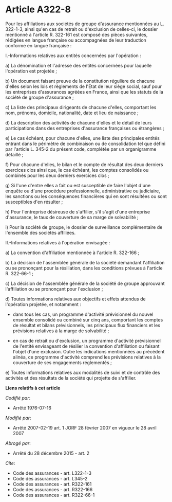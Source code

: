# Article A322-8

Pour les affiliations aux sociétés de groupe d'assurance mentionnées au L. 322-1-3, ainsi qu'en cas de retrait ou d'exclusion
de celles-ci, le dossier mentionné à l'article R. 322-161 est composé des pièces suivantes, rédigées en langue française ou
accompagnées de leur traduction conforme en langue française : 

I.-Informations relatives aux entités concernées par l'opération : 

a) La dénomination et l'adresse des entités concernées pour laquelle l'opération est projetée ; 

b) Un document faisant preuve de la constitution régulière de chacune d'elles selon les lois et règlements de l'Etat de leur
siège social, sauf pour les entreprises d'assurances agréées en France, ainsi que les statuts de la société de groupe
d'assurance ; 

c) La liste des principaux dirigeants de chacune d'elles, comportant les nom, prénoms, domicile, nationalité, date et lieu de
naissance ; 

d) La description des activités de chacune d'elles et le détail de leurs participations dans des entreprises d'assurance
françaises ou étrangères ; 

e) Le cas échéant, pour chacune d'elles, une liste des principales entités entrant dans le périmètre de combinaison ou de
consolidation tel que défini par l'article L. 345-2 du présent code, complétée par un organigramme détaillé ; 

f) Pour chacune d'elles, le bilan et le compte de résultat des deux derniers exercices clos ainsi que, le cas échéant, les
comptes consolidés ou combinés pour les deux derniers exercices clos ; 

g) Si l'une d'entre elles a fait ou est susceptible de faire l'objet d'une enquête ou d'une procédure professionnelle,
administrative ou judiciaire, les sanctions ou les conséquences financières qui en sont résultées ou sont susceptibles d'en
résulter ; 

h) Pour l'entreprise désireuse de s'affilier, s'il s'agit d'une entreprise d'assurance, le taux de couverture de sa marge de
solvabilité ; 

i) Pour la société de groupe, le dossier de surveillance complémentaire de l'ensemble des sociétés affiliées. 

II.-Informations relatives à l'opération envisagée : 

a) La convention d'affiliation mentionnée à l'article R. 322-166 ; 

b) La décision de l'assemblée générale de la société demandant l'affiliation ou se prononçant pour la résiliation, dans les
conditions prévues à l'article R. 322-66-1 ; 

c) La décision de l'assemblée générale de la société de groupe approuvant l'affiliation ou se prononçant pour l'exclusion ; 

d) Toutes informations relatives aux objectifs et effets attendus de l'opération projetée, et notamment :

- dans tous les cas, un programme d'activité prévisionnel du nouvel ensemble consolidé ou combiné sur cinq ans, comportant
les comptes de résultat et bilans prévisionnels, les principaux flux financiers et les prévisions relatives à la marge de
solvabilité ;

- en cas de retrait ou d'exclusion, un programme d'activité prévisionnel de l'entité envisageant de résilier la convention
d'affiliation ou faisant l'objet d'une exclusion. Outre les indications mentionnées au précédent alinéa, ce programme
d'activité comprend les prévisions relatives à la couverture de ses engagements réglementés ; 

e) Toutes informations relatives aux modalités de suivi et de contrôle des activités et des résultats de la société qui
projette de s'affilier.

**Liens relatifs à cet article**

_Codifié par_:

  - Arrêté 1976-07-16

_Modifié par_:

  - Arrêté 2007-02-19 art. 1 JORF 28 février 2007 en vigueur le 28 avril 2007

_Abrogé par_:

  - Arrêté du 28 décembre 2015 - art. 2

_Cite_:

  - Code des assurances - art. L322-1-3
  - Code des assurances - art. L345-2
  - Code des assurances - art. R322-161
  - Code des assurances - art. R322-166
  - Code des assurances - art. R322-66-1
